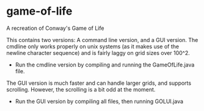 # game-of-life
A recreation of Conway's Game of Life

This contains two versions: A command line version, and a GUI version.
The cmdline only works properly on unix systems (as it makes use of the newline character sequence) and is fairly laggy on grid sizes over 100^2.
 - Run the cmdline version by compiling and running the GameOfLife.java file.


The GUI version is much faster and can handle larger grids, and supports scrolling. However, the scrolling is a bit odd at the moment.
 - Run the GUI version by compiling all files, then running GOLUI.java
